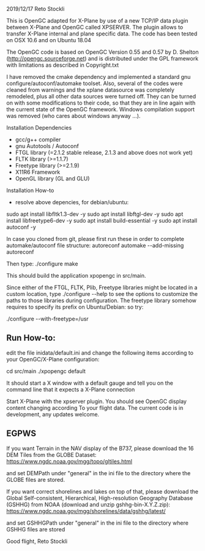 2019/12/17 Reto Stockli

This is OpenGC adapted for X-Plane by use of a new TCP/IP data plugin between X-Plane
and OpenGC called XPSERVER. The plugin allows to transfer X-Plane internal and plane
specific data. The code has been tested on OSX 10.6 and on Ubuntu 18.04

The OpenGC code is based on OpenGC Version 0.55 and 0.57 by D. Shelton (http://opengc.sourceforge.net)
and is distributed under the GPL framework with limitations as described in Copyright.txt

I have removed the cmake dependency and implemented a standard gnu configure/autoconf/automake toolset.
Also, several of the codes were cleaned from warnings and the xplane datasource was completely remodeled,
plus all other data sources were turned off. They can be turned on with some modifications to their code,
so that they are in line again with the current state of the OpenGC framework. Windows compilation support
was removed (who cares about windows anyway ...).

Installation Dependencies
- gcc/g++ compiler
- gnu Autotools / Autoconf
- FTGL library (=2.1.2 stable release, 2.1.3 and above does not work yet)
- FLTK library (>=1.1.7)
- Freetype library (>=2.1.9)
- X11R6 Framework
- OpenGL library (GL and GLU)

Installation How-to
- resolve above depencies, for debian/ubuntu:

sudo apt install libfltk1.3-dev -y
sudo apt install libftgl-dev -y
sudo apt install libfreetype6-dev -y
sudo apt install build-essential -y
sudo apt install autoconf -y


In case you cloned from git, please first run these in order to complete automake/autoconf file structure:
autoreconf
automake --add-missing
autoreconf

Then type:
./configure 
make

This should build the application xpopengc in src/main.

Since either of the FTGL, FLTK, Plib, Freetype libraries might be located in a custom location, type ./configure --help
to see the options to customize the paths to those libraries during configuration. The freetype library somehow requires
to specify its prefix on Ubuntu/Debian: so try:

./configure --with-freetype=/usr

Run How-to:
-----------
edit the file inidata/default.ini and change the following items according to your OpenGC/X-Plane configuration:

cd src/main
./xpopengc default

It should start a X window with a default gauge and tell you on the command line that it expects a X-Plane connection

Start X-Plane with the xpserver plugin. You should see OpenGC display content changing according
To your flight data. The current code is in development, any updates welcome.

EGPWS
-----

If you want Terrain in the NAV display of the B737, please download the 16 DEM Tiles from the GLOBE Dataset:
https://www.ngdc.noaa.gov/mgg/topo/gltiles.html

and set DEMPath under "general" in the ini file to the directory where the GLOBE files are stored.

If you want correct shorelines and lakes on top of that, please download the
Global Self-consistent, Hierarchical, High-resolution Geography Database (GSHHG)
from NOAA (download and unzip gshhg-bin-X.Y.Z.zip):
https://www.ngdc.noaa.gov/mgg/shorelines/data/gshhg/latest/

and set GSHHGPath under "general" in the ini file to the directory where GSHHG files are stored




Good flight,
Reto Stockli